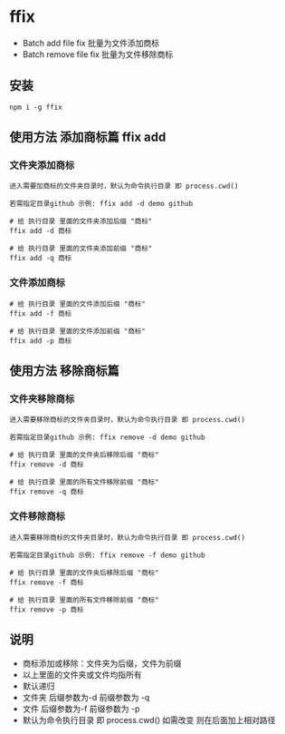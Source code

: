 # ffix

- Batch add file fix 批量为文件添加商标
- Batch remove file fix 批量为文件移除商标

## 安装

```
npm i -g ffix
```

## 使用方法 添加商标篇 ffix add
### 文件夹添加商标

```
进入需要加商标的文件夹目录时，默认为命令执行目录 即 process.cwd()

若需指定目录github 示例: ffix add -d demo github

# 给 执行目录 里面的文件夹添加后缀 "商标"
ffix add -d 商标

# 给 执行目录 里面的文件夹添加前缀 "商标"
ffix add -q 商标
```
### 文件添加商标
```
# 给 执行目录 里面的文件添加后缀 "商标"
ffix add -f 商标

# 给 执行目录 里面的文件添加前缀 "商标"
ffix add -p 商标
```

## 使用方法 移除商标篇
### 文件夹移除商标

```
进入需要移除商标的文件夹目录时，默认为命令执行目录 即 process.cwd()

若需指定目录github 示例: ffix remove -d demo github

# 给 执行目录 里面的文件夹后移除后缀 "商标"
ffix remove -d 商标

# 给 执行目录 里面的所有文件移除前缀 "商标"
ffix remove -q 商标
```
### 文件移除商标

```
进入需要移除商标的文件夹目录时，默认为命令执行目录 即 process.cwd()

若需指定目录github 示例: ffix remove -f demo github

# 给 执行目录 里面的文件夹后移除后缀 "商标"
ffix remove -f 商标

# 给 执行目录 里面的所有文件移除前缀 "商标"
ffix remove -p 商标
```

## 说明

- 商标添加或移除：文件夹为后缀，文件为前缀
- 以上里面的文件夹或文件均指所有
- 默认递归
- 文件夹 后缀参数为-d 前缀参数为 -q 
- 文件 后缀参数为-f 前缀参数为 -p
- 默认为命令执行目录  即 process.cwd() 如需改变 则在后面加上相对路径



